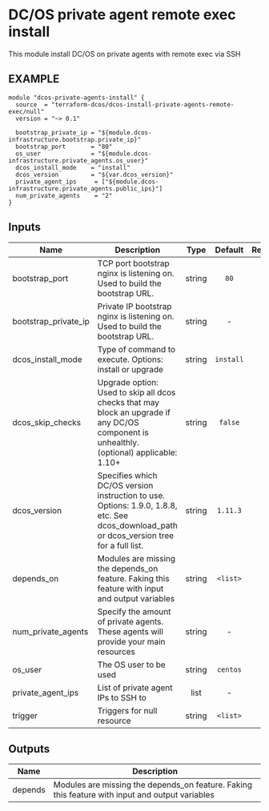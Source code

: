 DC/OS private agent remote exec install
============
This module install DC/OS on private agents with remote exec via SSH

EXAMPLE
-------

```hcl
module "dcos-private-agents-install" {
  source  = "terraform-dcos/dcos-install-private-agents-remote-exec/null"
  version = "~> 0.1"

  bootstrap_private_ip = "${module.dcos-infrastructure.bootstrap.private_ip}"
  bootstrap_port       = "80"
  os_user              = "${module.dcos-infrastructure.private_agents.os_user}"
  dcos_install_mode    = "install"
  dcos_version         = "${var.dcos_version}"
  private_agent_ips     = ["${module.dcos-infrastructure.private_agents.public_ips}"]
  num_private_agents    = "2"
}
```


## Inputs

| Name | Description | Type | Default | Required |
|------|-------------|:----:|:-----:|:-----:|
| bootstrap_port | TCP port bootstrap nginx is listening on. Used to build the bootstrap URL. | string | `80` | no |
| bootstrap_private_ip | Private IP bootstrap nginx is listening on. Used to build the bootstrap URL. | string | - | yes |
| dcos_install_mode | Type of command to execute. Options: install or upgrade | string | `install` | no |
| dcos_skip_checks | Upgrade option: Used to skip all dcos checks that may block an upgrade if any DC/OS component is unhealthly. (optional) applicable: 1.10+ | string | `false` | no |
| dcos_version | Specifies which DC/OS version instruction to use. Options: 1.9.0, 1.8.8, etc. See dcos_download_path or dcos_version tree for a full list. | string | `1.11.3` | no |
| depends_on | Modules are missing the depends_on feature. Faking this feature with input and output variables | string | `<list>` | no |
| num_private_agents | Specify the amount of private agents. These agents will provide your main resources | string | - | yes |
| os_user | The OS user to be used | string | `centos` | no |
| private_agent_ips | List of private agent IPs to SSH to | list | - | yes |
| trigger | Triggers for null resource | string | `<list>` | no |

## Outputs

| Name | Description |
|------|-------------|
| depends | Modules are missing the depends_on feature. Faking this feature with input and output variables |

